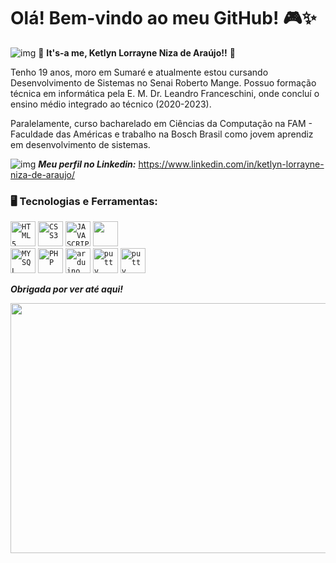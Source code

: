 # Olá! Bem-vindo ao meu GitHub! 🎮✨

![img](https://media1.giphy.com/media/v1.Y2lkPTc5MGI3NjExcXRoenY0dW53MjB1dHN5ZnV2aHlmdzBhNmNyZTRtNG1uZGdta2d1MiZlcD12MV9pbnRlcm5hbF9naWZfYnlfaWQmY3Q9cw/s1VXy8TpCQIwM/giphy.gif) 🍄 **It's-a me, Ketlyn Lorrayne Niza de Araújo!!** 🍄

Tenho 19 anos, moro em Sumaré e atualmente estou cursando Desenvolvimento de Sistemas no Senai Roberto Mange. Possuo formação técnica em informática pela E. M. Dr. Leandro Franceschini, onde concluí o ensino médio integrado ao técnico (2020-2023).

Paralelamente, curso bacharelado em Ciências da Computação na FAM - Faculdade das Américas e trabalho na Bosch Brasil como jovem aprendiz em desenvolvimento de sistemas.

![img](https://i.gifer.com/Uf9O.gif)  ***Meu perfil no Linkedin:*** <https://www.linkedin.com/in/ketlyn-lorrayne-niza-de-araujo/>


### 🖥️ Tecnologias e Ferramentas: 
<code><img  width="40px" src="https://cdn.jsdelivr.net/gh/devicons/devicon/icons/html5/html5-original-wordmark.svg" title = "HTML5"/></code>
<code><img  width="40px" src="https://cdn.jsdelivr.net/gh/devicons/devicon/icons/css3/css3-original-wordmark.svg" title = "CSS3"/></code>
<code><img  width="40px" src="https://cdn.jsdelivr.net/gh/devicons/devicon/icons/javascript/javascript-original.svg" title = "JAVASCRIPT"/></code>
<code><img  width="40px" src="https://cdn.jsdelivr.net/gh/devicons/devicon@latest/icons/python/python-original.svg"/> </code>
<code><img  width="40px" src="https://cdn.jsdelivr.net/gh/devicons/devicon/icons/mysql/mysql-original.svg" title = "MYSQL"/></code>
<code><img  width="40px" src="https://cdn.jsdelivr.net/gh/devicons/devicon@latest/icons/php/php-original.svg" title = "PHP"/></code>
<code><img  width="40px" src="https://cdn.jsdelivr.net/gh/devicons/devicon@latest/icons/arduino/arduino-original.svg" title = "arduino"/></code>
<code><img  width="40px" src="https://cdn.jsdelivr.net/gh/devicons/devicon@latest/icons/putty/putty-original.svg" title = "putty"/></code>
<code><img  width="40px" src="https://cdn.jsdelivr.net/gh/devicons/devicon@latest/icons/putty/putty-original.svg" title = "putty"/></code>

          

  
                  
          


***Obrigada por ver até aqui!***

 <img src="https://media2.giphy.com/media/v1.Y2lkPTc5MGI3NjExNG4zcmt2YmgzeXd2eHUyYTZzMmd3ODE1cWtocXNmY2J3NzZyZGN4ayZlcD12MV9pbnRlcm5hbF9naWZfYnlfaWQmY3Q9Zw/1Aj4GdLC0amFRv10VT/giphy.gif" height=400 width=600/>

